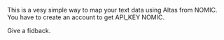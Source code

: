 This is a vesy simple way to map your text data using Altas from NOMIC.
You have to create an account to get API_KEY NOMIC. 


Give a fidback. 